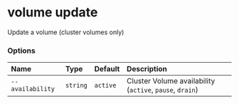 # volume update

<!---MARKER_GEN_START-->
Update a volume (cluster volumes only)

### Options

| Name             | Type     | Default  | Description                                              |
|:-----------------|:---------|:---------|:---------------------------------------------------------|
| `--availability` | `string` | `active` | Cluster Volume availability (`active`, `pause`, `drain`) |


<!---MARKER_GEN_END-->

